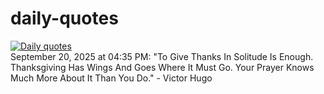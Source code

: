 # daily-quotes
[![Daily quotes](https://github.com/ceepu8/daily-quotes/actions/workflows/daily-quote.yml/badge.svg)](https://github.com/ceepu8/daily-quotes/actions/workflows/daily-quote.yml)<br/>
September 20, 2025 at 04:35 PM: "To Give Thanks In Solitude Is Enough. Thanksgiving Has Wings And Goes Where It Must Go. Your Prayer Knows Much More About It Than You Do." - Victor Hugo
